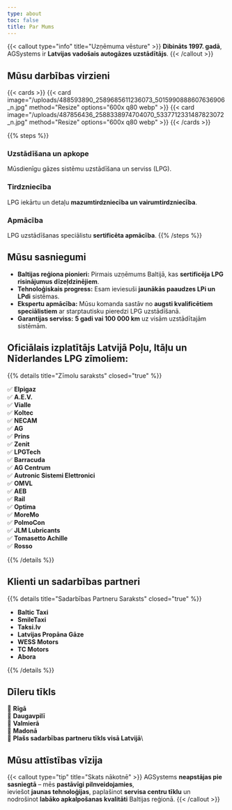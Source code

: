 ```yaml
---
type: about
toc: false
title: Par Mums
---
```


{{< callout type="info" title="Uzņēmuma vēsture" >}}
**Dibināts 1997. gadā**, AGSystems ir **Latvijas vadošais autogāzes uzstādītājs**.
{{< /callout >}}

## Mūsu darbības virzieni

{{< cards >}}
{{< card image="/uploads/488593890_2589685611236073_5015990888607636906_n.jpg" method="Resize" options="600x q80 webp" >}}
{{< card image="/uploads/487856436_2588338974704070_5337712331487823072_n.jpg" method="Resize" options="600x q80 webp" >}}
{{< /cards >}}

{{% steps %}}

### Uzstādīšana un apkope

Mūsdienīgu gāzes sistēmu uzstādīšana un serviss (LPG).

### Tirdzniecība

LPG iekārtu un detaļu **mazumtirdzniecība un vairumtirdzniecība**.

### Apmācība

LPG uzstādīšanas speciālistu **sertificēta apmācība**.
{{% /steps %}}

## Mūsu sasniegumi

* **Baltijas reģiona pionieri:** Pirmais uzņēmums Baltijā, kas **sertificēja LPG risinājumus dīzeļdzinējiem**.
* **Tehnoloģiskais progress:** Esam ieviesuši **jaunākās paaudzes LPi un LPdi** sistēmas.
* **Ekspertu apmācība:** Mūsu komanda sastāv no **augsti kvalificētiem speciālistiem** ar starptautisku pieredzi LPG uzstādīšanā.
* **Garantijas serviss:** **5 gadi vai 100 000 km** uz visām uzstādītajām sistēmām.

## Oficiālais izplatītājs Latvijā Poļu, Itāļu un Nīderlandes LPG zīmoliem:

{{% details title="Zīmolu saraksts" closed="true" %}}

✅ **Elpigaz**\
✅ **A.E.V.**\
✅ **Vialle**\
✅ **Koltec**\
✅ **NECAM**\
✅ **AG**\
✅ **Prins**\
✅ **Zenit**\
✅ **LPGTech**\
✅ **Barracuda**\
✅ **AG Centrum**\
✅ **Autronic Sistemi Elettronici**\
✅ **OMVL**\
✅ **AEB**\
✅ **Rail**\
✅ **Optima**\
✅ **MoreMo**\
✅ **PolmoCon**\
✅ **JLM Lubricants**\
✅ **Tomasetto Achille**\
✅ **Rosso**

{{% /details %}}

## Klienti un sadarbības partneri

{{% details title="Sadarbības Partneru Saraksts" closed="true" %}}

* **Baltic Taxi**
* **SmileTaxi**
* **Taksi.lv**
* **Latvijas Propāna Gāze**
* **WESS Motors**
* **TC Motors**
* **Abora**

{{% /details %}}

## Dīleru tīkls

📍 **Rīgā**\
📍 **Daugavpilī**\
📍 **Valmierā**\
📍 **Madonā**\
📍 **Plašs sadarbības partneru tīkls visā Latvijā**\

## Mūsu attīstības vīzija

{{< callout type="tip" title="Skats nākotnē" >}}
AGSystems **neapstājas pie sasniegtā** – mēs **pastāvīgi pilnveidojamies**,\
ieviešot **jaunas tehnoloģijas**, paplašinot **servisa centru tīklu** un\
nodrošinot **labāko apkalpošanas kvalitāti** Baltijas reģionā.
{{< /callout >}}
